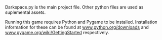 Darkspace.py is the main project file. Other python files are used as suplemental assets.

Running this game requires Python and Pygame to be installed. Installation information for these can be found at www.python.org/downloads and www.pygame.org/wiki/GettingStarted respectively.
